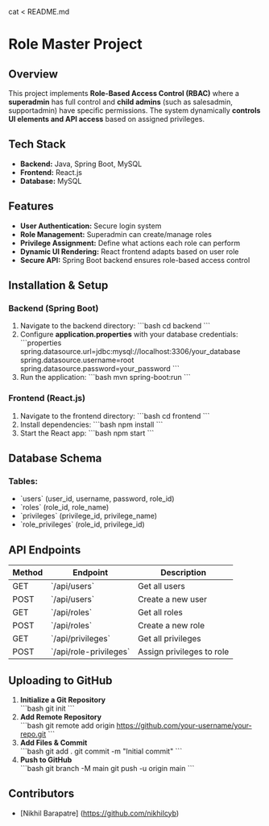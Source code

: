 cat <<EOL > README.md
# Role Master Project

## Overview
This project implements **Role-Based Access Control (RBAC)** where a **superadmin** has full control and **child admins** (such as salesadmin, supportadmin) have specific permissions. The system dynamically **controls UI elements and API access** based on assigned privileges.

## Tech Stack
- **Backend:** Java, Spring Boot, MySQL
- **Frontend:** React.js
- **Database:** MySQL

## Features
- **User Authentication:** Secure login system
- **Role Management:** Superadmin can create/manage roles
- **Privilege Assignment:** Define what actions each role can perform
- **Dynamic UI Rendering:** React frontend adapts based on user role
- **Secure API:** Spring Boot backend ensures role-based access control

## Installation & Setup

### Backend (Spring Boot)
1. Navigate to the backend directory:
   \`\`\`bash
   cd backend
   \`\`\`
2. Configure **application.properties** with your database credentials:
   \`\`\`properties
   spring.datasource.url=jdbc:mysql://localhost:3306/your_database
   spring.datasource.username=root
   spring.datasource.password=your_password
   \`\`\`
3. Run the application:
   \`\`\`bash
   mvn spring-boot:run
   \`\`\`

### Frontend (React.js)
1. Navigate to the frontend directory:
   \`\`\`bash
   cd frontend
   \`\`\`
2. Install dependencies:
   \`\`\`bash
   npm install
   \`\`\`
3. Start the React app:
   \`\`\`bash
   npm start
   \`\`\`

## Database Schema
### Tables:
- \`users\` (user_id, username, password, role_id)
- \`roles\` (role_id, role_name)
- \`privileges\` (privilege_id, privilege_name)
- \`role_privileges\` (role_id, privilege_id)

## API Endpoints
| Method | Endpoint                 | Description              |
|--------|--------------------------|--------------------------|
| GET    | \`/api/users\`             | Get all users           |
| POST   | \`/api/users\`             | Create a new user       |
| GET    | \`/api/roles\`             | Get all roles           |
| POST   | \`/api/roles\`             | Create a new role       |
| GET    | \`/api/privileges\`        | Get all privileges      |
| POST   | \`/api/role-privileges\`   | Assign privileges to role |

## Uploading to GitHub
1. **Initialize a Git Repository**  
   \`\`\`bash
   git init
   \`\`\`
2. **Add Remote Repository**  
   \`\`\`bash
   git remote add origin https://github.com/your-username/your-repo.git
   \`\`\`
3. **Add Files & Commit**  
   \`\`\`bash
   git add .
   git commit -m "Initial commit"
   \`\`\`
4. **Push to GitHub**  
   \`\`\`bash
   git branch -M main
   git push -u origin main
   \`\`\`

## Contributors
- [Nikhil Barapatre] (https://github.com/nikhilcyb)
